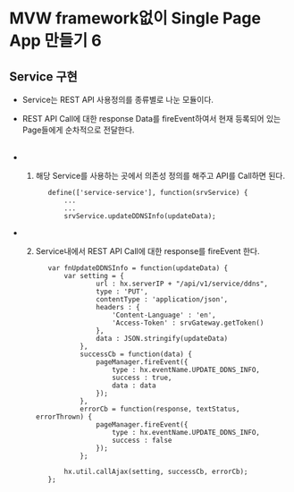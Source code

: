 # MVW framework없이 Single Page App 만들기 6

## Service 구현

* Service는 REST API 사용정의를 종류별로 나눈 모듈이다.

* REST API Call에 대한 response Data를 fireEvent하여서 현재 등록되어 있는 Page들에게 순차적으로 전달한다.
<br><br>
 
* 1) 해당 Service를 사용하는 곳에서 의존성 정의를 해주고 API를 Call하면 된다.

            define(['service-service'], function(srvService) {
                ...        
                ...
                srvService.updateDDNSInfo(updateData);

* 2) Service내에서 REST API Call에 대한 response를 fireEvent 한다.

            var fnUpdateDDNSInfo = function(updateData) {
                var setting = {
                        url : hx.serverIP + "/api/v1/service/ddns",
                        type : 'PUT',
                        contentType : 'application/json',
                        headers : {
                            'Content-Language' : 'en',
                            'Access-Token' : srvGateway.getToken()
                        },
                        data : JSON.stringify(updateData)
                    },
                    successCb = function(data) {
                        pageManager.fireEvent({
                            type : hx.eventName.UPDATE_DDNS_INFO,
                            success : true,
                            data : data
                        });
                    },
                    errorCb = function(response, textStatus, errorThrown) {
                        pageManager.fireEvent({
                            type : hx.eventName.UPDATE_DDNS_INFO,
                            success : false
                        });
                    };
            
                hx.util.callAjax(setting, successCb, errorCb);
            };